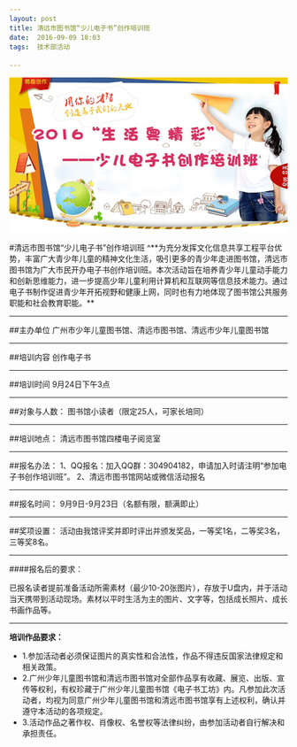 ```yaml
---
layout: post
title: 清远市图书馆“少儿电子书”创作培训班
date:  2016-09-09 18:03
tags:  技术部活动

---
```

<p><img src="/images/peixun.jpg"                                       small="0" /><br /></p>
#清远市图书馆“少儿电子书”创作培训班
^**为充分发挥文化信息共享工程平台优势，丰富广大青少年儿童的精神文化生活，吸引更多的青少年走进图书馆，清远市图书馆为广大市民开办电子书创作培训班。本次活动旨在培养青少年儿童动手能力和创新思维能力，进一步提高少年儿童利用计算机和互联网等信息技术能力。通过电子书制作促进青少年开拓视野和健康上网，同时也有力地体现了图书馆公共服务职能和社会教育职能。**

----------

##主办单位
     广州市少年儿童图书馆、清远市图书馆、清远市少年儿童图书馆

----------

##培训内容
     创作电子书

----------

##培训时间
     9月24日下午3点

----------

##对象与人数：
图书馆小读者（限定25人，可家长培同）

----------

##培训地点：
    清远市图书馆四楼电子阅览室

----------

##报名办法：
    1、QQ报名：加入QQ群：304904182，申请加入时请注明“参加电子书创作培训班”。
    2、清远市图书馆网站或微信活动报名

----------

##报名时间：
    9月9日-9月23日（名额有限，额满即止）

----------

##奖项设置：
    活动由我馆评奖并即时评出并颁发奖品，一等奖1名，二等奖3名，三等奖8名。

----------

####报名后的要求：

已报名读者提前准备活动所需素材（最少10-20张图片），存放于U盘内，并于活动当天携带到活动现场。素材以平时生活为主的图片、文字等，包括成长照片、成长书画作品等。

----------

**培训作品要求：**
    
- 1.参加活动者必须保证图片的真实性和合法性，作品不得违反国家法律规定和相关政策。
- 2.广州少年儿童图书馆和清远市图书馆对全部作品享有收藏、展览、出版、宣传等权利，有权珍藏于广州少年儿童图书馆《电子书工坊》内。凡参加此次活动者，均视为同意广州少年儿童图书馆和清远市图书馆享有上述权利，确认并遵守本活动的各项规定。
- 3.活动作品之著作权、肖像权、名誉权等法律纠纷，由参加活动者自行解决和承担责任。